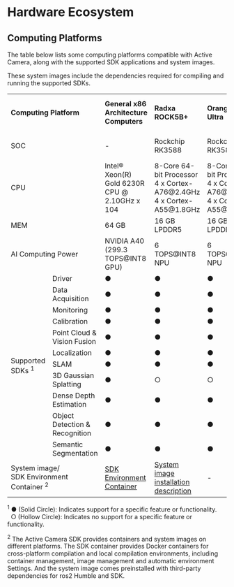 # Hardware Ecosystem
## Computing Platforms

The table below lists some computing platforms compatible with Active Camera, along with the supported SDK applications and system images. 

These system images include the dependencies required for compiling and running the supported SDKs.

<table class="docutils align-default">
    <tr class="centered-table-text">
        <td style="font-weight: bold;" colspan="2">Computing Platform</td>
        <td style="font-weight: bold;">General x86<br> Architecture Computers</td>
        <td style="font-weight: bold;">Radxa ROCK5B+</td>
        <td style="font-weight: bold;">OrangePi 5 Ultra</td>
        <td style="font-weight: bold;">NVIDIA Jetson<br> Orin Nano Super</td>
        <td style="font-weight: bold;">NVIDIA Jetson AGX Orin</td>
        <td style="font-weight: bold;">D-Robotics RDK X5</td>
    </tr>
    <tr class="centered-table-text">
        <td colspan="2">SOC</td>
        <td>-</td>
        <td>Rockchip RK3588</td>
        <td>Rockchip RK3588</td>
        <td>Jetson Orin Nano<br>8GB module</td>
        <td>Jetson Orin</td>
        <td>Sunrise 5</td>
    </tr>
    <tr class="centered-table-text">
        <td colspan="2">CPU</td>
        <td>Intel® Xeon(R)<br> Gold 6230R CPU @<br> 2.10GHz x 104</td>
        <td>8-Core 64-bit Processor<br> 4 x Cortex-A76@2.4GHz<br> 4 x Cortex-A55@1.8GHz</td>
        <td>8-Core 64-bit Processor<br> 4 x Cortex-A76@2.4GHz<br> 4 x Cortex-A55@1.8GHz</td>
        <td>6 x Cortex-A78@2.4GHz</td>
        <td>12 x Cortex-A78AE@2.2GHz</td>
        <td>8 x Cortex-A55@1.5GHz</td>
    </tr>
    <tr class="centered-table-text">
        <td colspan="2">MEM</td>
        <td>64 GB</td>
        <td>16 GB LPDDR5</td>
        <td>16 GB LPDDR5</td>
        <td>8 GB LPDDR5</td>
        <td>64 GB LPDDR5</td>
        <td>8 GB LPDDR4</td>
    </tr>
    <tr class="centered-table-text">
        <td colspan="2">AI Computing Power</td>
        <td>NVIDIA A40<br> (299.3 TOPS@INT8 GPU)</td>
        <td>6 TOPS@INT8 NPU</td>
        <td>6 TOPS@INT8 NPU</td>
        <td>67 TOPS@INT8 GPU</td>
        <td>275 TOPS@INT8 GPU</td>
        <td>10 TOPS@INT8 BPU</td>
    </tr>
    <tr class="centered-table-text">
        <td rowspan="12">Supported <br> SDKs <sup>1</sup> </td>
    </tr>
    <tr class="centered-table-text">
        <td>Driver</td>
        <td>●</td>
        <td>●</td>
        <td>●</td>
        <td>●</td>
        <td>●</td>
        <td>●</td>
    </tr>
    <tr class="centered-table-text">
        <td>Data Acquisition</td>
        <td>●</td>
        <td>●</td>
        <td>●</td>
        <td>●</td>
        <td>●</td>
        <td>●</td>
    </tr>
    <tr class="centered-table-text">
        <td>Monitoring</td>
        <td>●</td>
        <td>●</td>
        <td>●</td>
        <td>●</td>
        <td>●</td>
        <td>●</td>
    </tr>
    <tr class="centered-table-text">
        <td>Calibration</td>
        <td>●</td>
        <td>●</td>
        <td>●</td>
        <td>●</td>
        <td>●</td>
        <td>●</td>
    </tr>
    <tr class="centered-table-text">
        <td>Point Cloud & Vision Fusion</td>
        <td>●</td>
        <td>●</td>
        <td>●</td>
        <td>●</td>
        <td>●</td>
        <td>●</td>
    </tr>
    <tr class="centered-table-text">
        <td>Localization</td>
        <td>●</td>
        <td>●</td>
        <td>●</td>
        <td>●</td>
        <td>●</td>
        <td>●</td>
    </tr>
    <tr class="centered-table-text">
        <td>SLAM</td>
        <td>●</td>
        <td>●</td>
        <td>●</td>
        <td>●</td>
        <td>●</td>
        <td>●</td>
    </tr>
    <tr class="centered-table-text">
        <td>3D Gaussian Splatting</td>
        <td>●</td>
        <td>○</td>
        <td>○</td>
        <td>○</td>
        <td>●</td>
        <td>○</td>
    </tr>
    <tr class="centered-table-text">
        <td>Dense Depth Estimation</td>
        <td>●</td>
        <td>●</td>
        <td>●</td>
        <td>●</td>
        <td>●</td>
        <td>○</td>
    </tr>
    <tr class="centered-table-text">
        <td>Object Detection & Recognition</td>
        <td>●</td>
        <td>●</td>
        <td>●</td>
        <td>●</td>
        <td>●</td>
        <td>●</td>
    </tr>
    <tr class="centered-table-text">
        <td>Semantic Segmentation</td>
        <td>●</td>
        <td>●</td>
        <td>●</td>
        <td>●</td>
        <td>●</td>
        <td>●</td>
    </tr>
    <tr class="centered-table-text">
        <td colspan="2">System image/<br>SDK Environment Container <sup>2</sup> </td>
        <td>
            <a href="https://github.com/RoboSense-Robotics/ros2_ac_sdk_infra/tree/main/tools/cross_compilation">
                SDK Environment<br>Container
            </a>
        </td>
        <td>
            <a href="https://github.com/RoboSense-Robotics/robosense_ac_ros2_sdk_infra/blob/main/tools/system_image/Radxa_Image_Readme.md">
                System image<br>installation description
            </a>
        </td>
        <td>-</td>
        <td>
            <a href="https://github.com/RoboSense-Robotics/robosense_ac_ros2_sdk_infra/blob/main/tools/system_image/Orin_Nano_Image_Readme.md">
                System image<br>installation description
            </a>
        </td>
        <td>-</td>
        <td>
            <a href="https://github.com/RoboSense-Robotics/robosense_ac_ros2_sdk_infra/blob/main/tools/system_image/RDK_X5_Image_Readme.md">
                System image<br>installation description
            </a>
        </td>
    </tr>
</table>

<sup>1</sup> ● (Solid Circle): Indicates support for a specific feature or functionality. <br> &nbsp; ○ (Hollow Circle): Indicates no support for a specific feature or functionality.

<sup>2</sup> The Active Camera SDK provides containers and system images on different platforms. The SDK container provides Docker containers for cross-platform compilation and local compilation environments, including container management, image management and automatic environment Settings. And the system image comes preinstalled with third-party dependencies for ros2 Humble and SDK.
